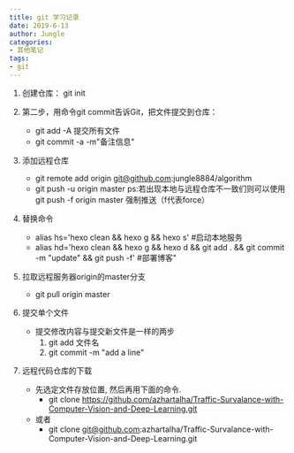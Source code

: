 ```yaml
---
title: git 学习记录
date: 2019-6-13 
author: Jungle
categories:
- 其他笔记
tags:
- git
---
```



1. 创建仓库： git init
2. 第二步，用命令git commit告诉Git，把文件提交到仓库：
	- git add -A 提交所有文件
	- git commit -a -m"备注信息"
3. 添加远程仓库 
	- git remote add origin git@github.com:jungle8884/algorithm
	- git push -u origin master
ps:若出现本地与远程仓库不一致们则可以使用git push -f origin master 强制推送（f代表force）

4. 替换命令
	 - alias hs='hexo clean && hexo g && hexo s'  #启动本地服务
	 - alias hd='hexo clean && hexo g && hexo d && git add . && git commit -m "update" && git push -f'  #部署博客"
5. 拉取远程服务器origin的master分支
	- git pull origin master
6. 提交单个文件
	- 提交修改内容与提交新文件是一样的两步
		 1. git add 文件名
		 2. git commit -m "add a line"		 
7. 远程代码仓库的下载
	- 先选定文件存放位置, 然后再用下面的命令.
		- git clone https://github.com/azhartalha/Traffic-Survalance-with-Computer-Vision-and-Deep-Learning.git
	- 或者
		- git clone git@github.com:azhartalha/Traffic-Survalance-with-Computer-Vision-and-Deep-Learning.git
